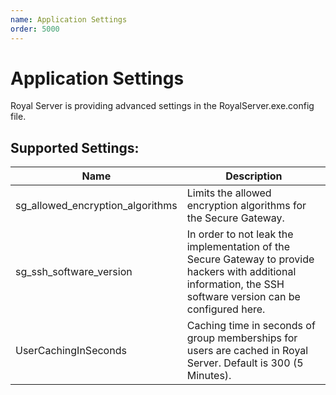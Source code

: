 ```yaml
---
name: Application Settings
order: 5000
---
```


# Application Settings

Royal Server is providing advanced settings in the RoyalServer.exe.config file.

## Supported Settings:

| Name                             | Description                                                                                                                                                    |
| -------------------------------- | -------------------------------------------------------------------------------------------------------------------------------------------------------------- |
| sg_allowed_encryption_algorithms | Limits the allowed encryption algorithms for the Secure Gateway.                                                                                               |
| sg_ssh_software_version          | In order to not leak the implementation of the Secure Gateway to provide hackers with additional information, the SSH software version can be configured here. |
| UserCachingInSeconds             | Caching time in seconds of group memberships for users are cached in Royal Server. Default is 300 (5 Minutes).                                                 |
